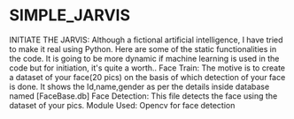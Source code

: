 # SIMPLE_JARVIS
INITIATE THE JARVIS:
Although a fictional artificial intelligence, I have tried to make it real using Python. 
Here are some of the static functionalities in the code.
It is going to be more dynamic if  machine learning  is used
in the code but for initiation, it's quite a worth.. 
Face Train:
The motive is to create a dataset of your face(20 pics) on the basis of which detection of your face 
is done. It shows the Id,name,gender as per the details inside database named [FaceBase.db]
Face Detection:
This file detects the face  using the dataset of your pics.
Module Used:  Opencv for face detection

